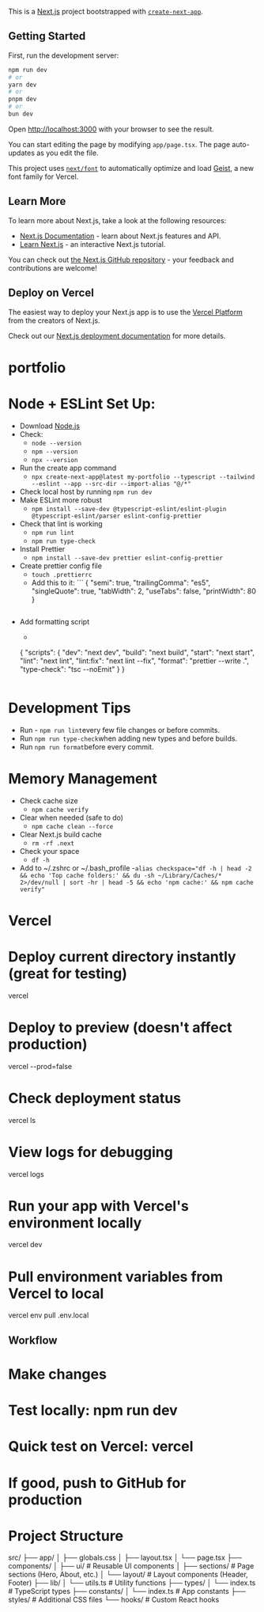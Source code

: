 This is a [Next.js](https://nextjs.org) project bootstrapped with [`create-next-app`](https://nextjs.org/docs/app/api-reference/cli/create-next-app).

## Getting Started

First, run the development server:

```bash
npm run dev
# or
yarn dev
# or
pnpm dev
# or
bun dev
```

Open [http://localhost:3000](http://localhost:3000) with your browser to see the result.

You can start editing the page by modifying `app/page.tsx`. The page auto-updates as you edit the file.

This project uses [`next/font`](https://nextjs.org/docs/app/building-your-application/optimizing/fonts) to automatically optimize and load [Geist](https://vercel.com/font), a new font family for Vercel.

## Learn More

To learn more about Next.js, take a look at the following resources:

- [Next.js Documentation](https://nextjs.org/docs) - learn about Next.js features and API.
- [Learn Next.js](https://nextjs.org/learn) - an interactive Next.js tutorial.

You can check out [the Next.js GitHub repository](https://github.com/vercel/next.js) - your feedback and contributions are welcome!

## Deploy on Vercel

The easiest way to deploy your Next.js app is to use the [Vercel Platform](https://vercel.com/new?utm_medium=default-template&filter=next.js&utm_source=create-next-app&utm_campaign=create-next-app-readme) from the creators of Next.js.

Check out our [Next.js deployment documentation](https://nextjs.org/docs/app/building-your-application/deploying) for more details.
# portfolio

# Node + ESLint Set Up:
- Download [Node.js](https://nodejs.org/en/download)
- Check:
    - `node --version`
    - `npm --version`
    - `npx --version`
- Run the create app command 
    - `npx create-next-app@latest my-portfolio --typescript --tailwind --eslint --app --src-dir --import-alias "@/*"`
- Check local host by running `npm run dev`
- Make ESLint more robust
    - `npm install --save-dev @typescript-eslint/eslint-plugin @typescript-eslint/parser eslint-config-prettier`
- Check that lint is working
    - `npm run lint`
    - `npm run type-check`
- Install Prettier
    - `npm install --save-dev prettier eslint-config-prettier`
- Create prettier config file
    - `touch .prettierrc`
    - Add this to it: ```
        {
        "semi": true,
        "trailingComma": "es5",
        "singleQuote": true,
        "tabWidth": 2,
        "useTabs": false,
        "printWidth": 80
        }
    ```
- Add formatting script
    - ```
    {
    "scripts": {
        "dev": "next dev",
        "build": "next build",
        "start": "next start",
        "lint": "next lint",
        "lint:fix": "next lint --fix",
        "format": "prettier --write .",
        "type-check": "tsc --noEmit"
    }
    }
    ```
# Development Tips
- Run - `npm run lint`every few file changes or before commits.
- Run `npm run type-check`when adding new types and before builds.
- Run `npm run format`before every commit.

# Memory Management
- Check cache size
    - `npm cache verify`
- Clear when needed (safe to do)
    - `npm cache clean --force`
- Clear Next.js build cache
    - `rm -rf .next`
- Check your space
    - `df -h`
- Add to ~/.zshrc or ~/.bash_profile
    -`alias checkspace="df -h | head -2 && echo 'Top cache folders:' && du -sh ~/Library/Caches/* 2>/dev/null | sort -hr | head -5 && echo 'npm cache:' && npm cache verify"`


# Vercel

# Deploy current directory instantly (great for testing)
vercel

# Deploy to preview (doesn't affect production)
vercel --prod=false

# Check deployment status
vercel ls

# View logs for debugging
vercel logs

# Run your app with Vercel's environment locally
vercel dev

# Pull environment variables from Vercel to local
vercel env pull .env.local

## Workflow
# Make changes
# Test locally: npm run dev
# Quick test on Vercel: vercel
# If good, push to GitHub for production

# Project Structure

src/
├── app/
│   ├── globals.css
│   ├── layout.tsx
│   └── page.tsx
├── components/
│   ├── ui/           # Reusable UI components
│   ├── sections/     # Page sections (Hero, About, etc.)
│   └── layout/       # Layout components (Header, Footer)
├── lib/
│   └── utils.ts      # Utility functions
├── types/
│   └── index.ts      # TypeScript types
├── constants/
│   └── index.ts      # App constants
├── styles/           # Additional CSS files
└── hooks/            # Custom React hooks
